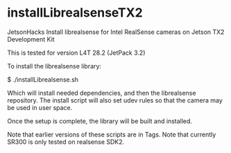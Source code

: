 # installLibrealsenseTX2
JetsonHacks Install librealsense for Intel RealSense cameras on Jetson TX2 Development Kit

This is tested for version L4T 28.2 (JetPack 3.2)

To install the librealsense library:

$ ./installLibrealsense.sh

Which will install needed dependencies, and then the librealsense repository. The install script will also set udev rules so that the camera may be used in user space.

Once the setup is complete, the library will be built and installed.


Note that earlier versions of these scripts are in Tags.
Note that currently SR300 is only tested on realsense SDK2.

